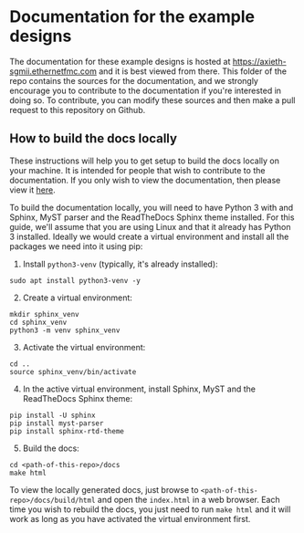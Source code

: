 # Documentation for the example designs

The documentation for these example designs is hosted at <https://axieth-sgmii.ethernetfmc.com>
and it is best viewed from there. This folder of the repo contains the sources for the 
documentation, and we strongly encourage you to contribute to the documentation if you're
interested in doing so. To contribute, you can modify these sources and then make a pull
request to this repository on Github.

## How to build the docs locally

These instructions will help you to get setup to build the docs locally on your
machine. It is intended for people that wish to contribute to the documentation. If you
only wish to view the documentation, then please view it [here](https://axieth-sgmii.ethernetfmc.com).

To build the documentation locally, you will need to have Python 3 with and Sphinx, MyST parser 
and the ReadTheDocs Sphinx theme installed. For this guide, we'll assume that you are using Linux 
and that it already has Python 3 installed. Ideally we would create a virtual environment and 
install all the packages we need into it using pip:

1. Install `python3-venv` (typically, it's already installed):

```
sudo apt install python3-venv -y
```

2. Create a virtual environment:

```
mkdir sphinx_venv
cd sphinx_venv
python3 -m venv sphinx_venv
```

3. Activate the virtual environment:

```
cd ..
source sphinx_venv/bin/activate
```

4. In the active virtual environment, install Sphinx, MyST and the ReadTheDocs Sphinx theme:

```
pip install -U sphinx
pip install myst-parser
pip install sphinx-rtd-theme
```

5. Build the docs:

```
cd <path-of-this-repo>/docs
make html
```

To view the locally generated docs, just browse to `<path-of-this-repo>/docs/build/html` and open
the `index.html` in a web browser. Each time you wish to rebuild the docs, you just need to run
`make html` and it will work as long as you have activated the virtual environment first.

